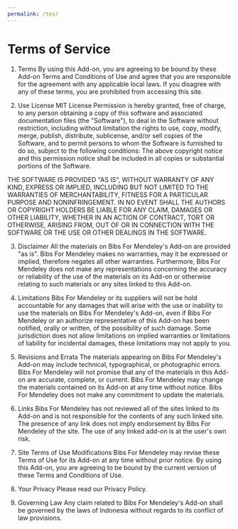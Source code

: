 ```yaml
---
permalink: /tos/
---
```


# Terms of Service

1. Terms
By using this Add-on, you are agreeing to be bound by these Add-on Terms and Conditions of Use and agree that you are responsible for the agreement with any applicable local laws. If you disagree with any of these terms, you are prohibited from accessing this site.

2. Use License
MIT License Permission is hereby granted, free of charge, to any person obtaining a copy of this software and associated documentation files (the "Software"), to deal in the Software without restriction, including without limitation the rights to use, copy, modify, merge, publish, distribute, sublicense, and/or sell copies of the Software, and to permit persons to whom the Software is furnished to do so, subject to the following conditions:
The above copyright notice and this permission notice shall be included in all copies or substantial portions of the Software.

THE SOFTWARE IS PROVIDED "AS IS", WITHOUT WARRANTY OF ANY KIND, EXPRESS OR IMPLIED, INCLUDING BUT NOT LIMITED TO THE WARRANTIES OF MERCHANTABILITY, FITNESS FOR A PARTICULAR PURPOSE AND NONINFRINGEMENT. IN NO EVENT SHALL THE AUTHORS OR COPYRIGHT HOLDERS BE LIABLE FOR ANY CLAIM, DAMAGES OR OTHER LIABILITY, WHETHER IN AN ACTION OF CONTRACT, TORT OR OTHERWISE, ARISING FROM, OUT OF OR IN CONNECTION WITH THE SOFTWARE OR THE USE OR OTHER DEALINGS IN THE SOFTWARE.

3. Disclaimer
All the materials on Bibs For Mendeley's Add-on are provided "as is". Bibs For Mendeley makes no warranties, may it be expressed or implied, therefore negates all other warranties. Furthermore, Bibs For Mendeley does not make any representations concerning the accuracy or reliability of the use of the materials on its Add-on or otherwise relating to such materials or any sites linked to this Add-on.

4. Limitations
Bibs For Mendeley or its suppliers will not be hold accountable for any damages that will arise with the use or inability to use the materials on Bibs For Mendeley's Add-on, even if Bibs For Mendeley or an authorize representative of this Add-on has been notified, orally or written, of the possibility of such damage. Some jurisdiction does not allow limitations on implied warranties or limitations of liability for incidental damages, these limitations may not apply to you.

5. Revisions and Errata
The materials appearing on Bibs For Mendeley's Add-on may include technical, typographical, or photographic errors. Bibs For Mendeley will not promise that any of the materials in this Add-on are accurate, complete, or current. Bibs For Mendeley may change the materials contained on its Add-on at any time without notice. Bibs For Mendeley does not make any commitment to update the materials.

6. Links
Bibs For Mendeley has not reviewed all of the sites linked to its Add-on and is not responsible for the contents of any such linked site. The presence of any link does not imply endorsement by Bibs For Mendeley of the site. The use of any linked add-on is at the user's own risk.

7. Site Terms of Use Modifications
Bibs For Mendeley may revise these Terms of Use for its Add-on at any time without prior notice. By using this Add-on, you are agreeing to be bound by the current version of these Terms and Conditions of Use.

8. Your Privacy
Please read our Privacy Policy.

9. Governing Law
Any claim related to Bibs For Mendeley's Add-on shall be governed by the laws of Indonesia without regards to its conflict of law provisions.
